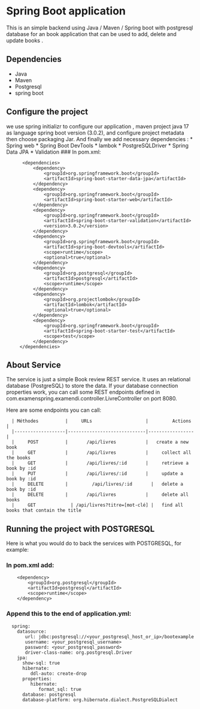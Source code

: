 # Spring Boot application

This is an simple backend using Java / Maven / Spring boot with postgresql database  for an book application that can be used to add, delete and update books .

## Dependencies

  - Java
  - Maven
  - Postgresql
  - spring boot
  

## Configure the project

  we use spring initializr to configure our application , maven project java 17 as language spring boot version (3.0.2), 
  and configure project metadata then choose packaging Jar.
  And finally we add  necessary dependencies :
      * Spring web
      * Spring Boot DevTools
      * lambok
      * PostgreSQLDriver
      * Spring Data JPA
      * Validation
      ### In pom.xml:
      
          <dependencies>
              <dependency>
                  <groupId>org.springframework.boot</groupId>
                  <artifactId>spring-boot-starter-data-jpa</artifactId>
              </dependency>
              <dependency>
                  <groupId>org.springframework.boot</groupId>
                  <artifactId>spring-boot-starter-web</artifactId>
              </dependency>
              <dependency>
                  <groupId>org.springframework.boot</groupId>
                  <artifactId>spring-boot-starter-validation</artifactId>
                  <version>3.0.2</version>
              </dependency>
              <dependency>
                  <groupId>org.springframework.boot</groupId>
                  <artifactId>spring-boot-devtools</artifactId>
                  <scope>runtime</scope>
                  <optional>true</optional>
              </dependency>
              <dependency>
                  <groupId>org.postgresql</groupId>
                  <artifactId>postgresql</artifactId>
                  <scope>runtime</scope>
              </dependency>
              <dependency>
                  <groupId>org.projectlombok</groupId>
                  <artifactId>lombok</artifactId>
                  <optional>true</optional>
              </dependency>
              <dependency>
                  <groupId>org.springframework.boot</groupId>
                  <artifactId>spring-boot-starter-test</artifactId>
                  <scope>test</scope>
              </dependency>
         </dependencies>
      
 ## About Service
 
   The service is just a simple Book review REST service. It uses an relational database (PostgreSQL) to store the data.
   If your database connection properties work, you can call some REST endpoints defined in com.examenspring.examendi.controller.LivreController on port 8080.
   
   Here are some endpoints you can call:
   
      | Méthodes          |     URLs                    |         Actions |
      |-------------------|-----------------------------|-----------------|
      |     POST          |       /api/livres           | 	create a new book
      |     GET           |	      /api/livres           |	  collect all the books
      |     GET           |       /api/livres/:id       |	  retrieve a book by :id
      |     PUT           |	      /api/livres/:id       |	  update a book by :id
      |     DELETE        | 	    /api/livres/:id       |	  delete a book by :id
      |     DELETE        |	      /api/livres           |	  delete all books
      |     GET 	        | /api/livres?titre=[mot-clé] |	  find all books that contain the title
      
      
 ## Running the project with POSTGRESQL
 
   Here is what you would do to back the services with POSTGRESQL, for example:
   
   ### In pom.xml add:
    
        <dependency>
            <groupId>org.postgresql</groupId>
            <artifactId>postgresql</artifactId>
            <scope>runtime</scope>
        </dependency>
        
   ### Append this to the end of application.yml: 
   
      spring:
        datasource:
           url: jdbc:postgresql://<your_postgresql_host_or_ip>/bootexample
           username: <your_postgresql_username>
           password: <your_postgresql_password>
           driver-class-name: org.postgresql.Driver
        jpa:
          show-sql: true
          hibernate:
             ddl-auto: create-drop
          properties:
             hibernate:
                format_sql: true
          database: postgresql
          database-platform: org.hibernate.dialect.PostgreSQLDialect
 
      
  
  
  
  
